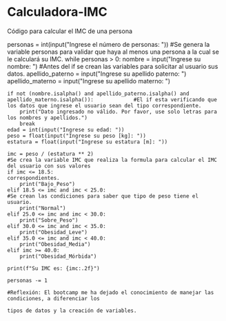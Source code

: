 # Calculadora-IMC
Código para calcular el IMC de una persona

personas = int(input("Ingrese el número de personas: "))                                                #Se genera la variable personas para validar que haya al menos una persona a la cual se le calculará
                                                                                                         su IMC.
while personas > 0:
    nombre = input("Ingrese su nombre: ")                                                                #Antes del if se crean las variables para solicitar al usuario sus datos.
    apellido_paterno = input("Ingrese su apellido paterno: ")
    apellido_materno = input("Ingrese su apellido materno: ")

    if not (nombre.isalpha() and apellido_paterno.isalpha() and apellido_materno.isalpha()):             #El if esta verificando que los datos que ingrese el usuario sean del tipo correspondiente.
        print("Dato ingresado no válido. Por favor, use solo letras para los nombres y apellidos.")
        break
    edad = int(input("Ingrese su edad: "))
    peso = float(input("Ingrese su peso [kg]: "))
    estatura = float(input("Ingrese su estatura [m]: "))

    imc = peso / (estatura ** 2)                                                                         #Se crea la variable IMC que realiza la formula para calcular el IMC del usuario con sus valores
    if imc <= 18.5:                                                                                       correspondientes.
        print("Bajo_Peso")
    elif 18.5 <= imc and imc < 25.0:                                                                     #Se crean las condiciones para saber que tipo de peso tiene el usuario.
        print("Normal")
    elif 25.0 <= imc and imc < 30.0:
        print("Sobre_Peso")
    elif 30.0 <= imc and imc < 35.0:
        print("Obesidad_Leve")
    elif 35.0 <= imc and imc < 40.0:
        print("Obesidad_Media")
    elif imc >= 40.0:
        print("Obesidad_Mórbida")

    print(f"Su IMC es: {imc:.2f}")

    personas -= 1
                                                                                                          #Reflexión: El bootcamp me ha dejado el conocimiento de manejar las condiciones, a diferenciar los 
                                                                                                           tipos de datos y la creación de variables.
                                                                                                            
